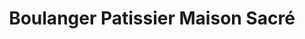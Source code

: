 ---
title: "Boulanger Patissier Maison Sacré"
url: /morangis/boulanger-patissier-maison-sacre/
shop: boulangerie
---